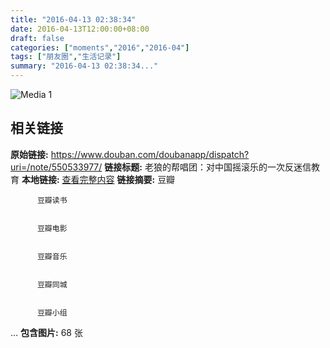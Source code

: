 ```yaml
---
title: "2016-04-13 02:38:34"
date: 2016-04-13T12:00:00+08:00
draft: false
categories: ["moments","2016","2016-04"]
tags: ["朋友圈","生活记录"]
summary: "2016-04-13 02:38:34..."
---
```


![Media 1](/Moments/photos/2016-04-13/201604130238340.jpg)

## 相关链接

**原始链接:** https://www.douban.com/doubanapp/dispatch?uri=/note/550533977/
**链接标题:** 老狼的帮唱团：对中国摇滚乐的一次反迷信教育
**本地链接:** [查看完整内容](/link_content/2016/04/2016-04-13-2/link_content/)
**链接摘要:** 豆瓣
    
  
  
    
      
        
          豆瓣读书
        
        
          豆瓣电影
        
        
          豆瓣音乐
        
        
          豆瓣同城
        
        
          豆瓣小组
        
        
...
**包含图片:** 68 张

